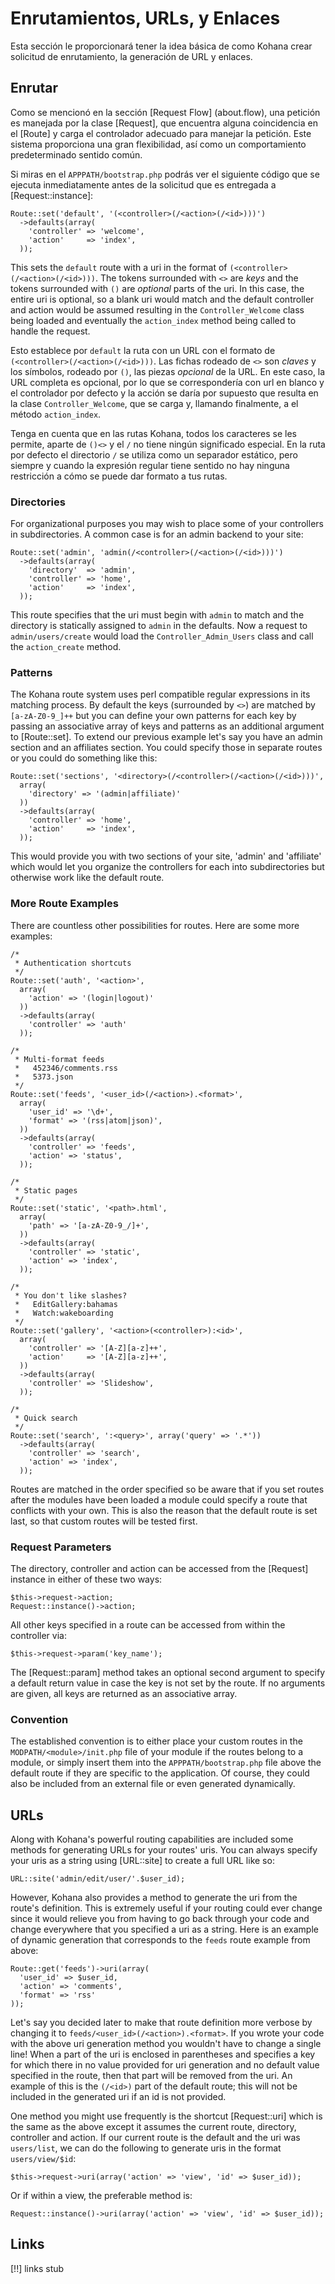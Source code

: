 # Enrutamientos, URLs, y Enlaces

Esta sección le proporcionará tener la idea básica de como Kohana crear solicitud de enrutamiento, la generación de URL y enlaces.

## Enrutar

Como se mencionó en la sección [Request Flow] (about.flow), una petición es manejada por la clase [Request], que encuentra alguna coincidencia en el [Route] y carga el controlador adecuado para manejar la petición. Este sistema proporciona una gran flexibilidad, así como un comportamiento predeterminado sentido común.

Si miras en el `APPPATH/bootstrap.php` podrás ver el siguiente código que se ejecuta inmediatamente antes de la solicitud que es entregada a [Request::instance]:

    Route::set('default', '(<controller>(/<action>(/<id>)))')
      ->defaults(array(
        'controller' => 'welcome',
        'action'     => 'index',
      ));

This sets the `default` route with a uri in the format of `(<controller>(/<action>(/<id>)))`. The tokens surrounded with `<>` are *keys* and the tokens surrounded with `()` are *optional* parts of the uri. In this case, the entire uri is optional, so a blank uri would match and the default controller and action would be assumed resulting in the `Controller_Welcome` class being loaded and eventually the `action_index` method being called to handle the request.

Esto establece por `default` la ruta con un URL con el formato de `(<controller>(/<action>(/<id>)))`. Las fichas rodeado de `<>` son *claves* y los símbolos, rodeado por `()`, las piezas *opcional*  de la URL. En este caso, la URL completa es opcional, por lo que se correspondería con url en blanco y el controlador por defecto y la acción se daría por supuesto que resulta en la clase `Controller_Welcome`, que se carga y, llamando finalmente, a el método `action_index`.

Tenga en cuenta que en las rutas Kohana, todos los caracteres se les permite, aparte de `()<>` y el `/` no tiene ningún significado especial. En la ruta por defecto el directorio `/` se utiliza como un separador estático, pero siempre y cuando la expresión regular tiene sentido no hay ninguna restricción a cómo se puede dar formato a tus rutas.

### Directories

For organizational purposes you may wish to place some of your controllers in subdirectories. A common case is for an admin backend to your site:

    Route::set('admin', 'admin(/<controller>(/<action>(/<id>)))')
      ->defaults(array(
        'directory'  => 'admin',
        'controller' => 'home',
        'action'     => 'index',
      ));

This route specifies that the uri must begin with `admin` to match and the directory is statically assigned to `admin` in the defaults. Now a request to `admin/users/create` would load the `Controller_Admin_Users` class and call the `action_create` method.

### Patterns

The Kohana route system uses perl compatible regular expressions in its matching process. By default the keys (surrounded by `<>`) are matched by `[a-zA-Z0-9_]++` but you can define your own patterns for each key by passing an associative array of keys and patterns as an additional argument to [Route::set]. To extend our previous example let's say you have an admin section and an affiliates section. You could specify those in separate routes or you could do something like this:

    Route::set('sections', '<directory>(/<controller>(/<action>(/<id>)))',
      array(
        'directory' => '(admin|affiliate)'
      ))
      ->defaults(array(
        'controller' => 'home',
        'action'     => 'index',
      ));
      
This would provide you with two sections of your site, 'admin' and 'affiliate' which would let you organize the controllers for each into subdirectories but otherwise work like the default route.

### More Route Examples

There are countless other possibilities for routes. Here are some more examples:

    /*
     * Authentication shortcuts
     */
    Route::set('auth', '<action>',
      array(
        'action' => '(login|logout)'
      ))
      ->defaults(array(
        'controller' => 'auth'
      ));
      
    /*
     * Multi-format feeds
     *   452346/comments.rss
     *   5373.json
     */
    Route::set('feeds', '<user_id>(/<action>).<format>',
      array(
        'user_id' => '\d+',
        'format' => '(rss|atom|json)',
      ))
      ->defaults(array(
        'controller' => 'feeds',
        'action' => 'status',
      ));
    
    /*
     * Static pages
     */
    Route::set('static', '<path>.html',
      array(
        'path' => '[a-zA-Z0-9_/]+',
      ))
      ->defaults(array(
        'controller' => 'static',
        'action' => 'index',
      ));
      
    /*
     * You don't like slashes?
     *   EditGallery:bahamas
     *   Watch:wakeboarding
     */
    Route::set('gallery', '<action>(<controller>):<id>',
      array(
        'controller' => '[A-Z][a-z]++',
        'action'     => '[A-Z][a-z]++',
      ))
      ->defaults(array(
        'controller' => 'Slideshow',
      ));
      
    /*
     * Quick search
     */
    Route::set('search', ':<query>', array('query' => '.*'))
      ->defaults(array(
        'controller' => 'search',
        'action' => 'index',
      ));

Routes are matched in the order specified so be aware that if you set routes after the modules have been loaded a module could specify a route that conflicts with your own. This is also the reason that the default route is set last, so that custom routes will be tested first.
      
### Request Parameters

The directory, controller and action can be accessed from the [Request] instance in either of these two ways:

    $this->request->action;
    Request::instance()->action;
    
All other keys specified in a route can be accessed from within the controller via:

    $this->request->param('key_name');
    
The [Request::param] method takes an optional second argument to specify a default return value in case the key is not set by the route. If no arguments are given, all keys are returned as an associative array.

### Convention

The established convention is to either place your custom routes in the `MODPATH/<module>/init.php` file of your module if the routes belong to a module, or simply insert them into the `APPPATH/bootstrap.php` file above the default route if they are specific to the application. Of course, they could also be included from an external file or even generated dynamically.
    
## URLs

Along with Kohana's powerful routing capabilities are included some methods for generating URLs for your routes' uris. You can always specify your uris as a string using [URL::site] to create a full URL like so:

    URL::site('admin/edit/user/'.$user_id);

However, Kohana also provides a method to generate the uri from the route's definition. This is extremely useful if your routing could ever change since it would relieve you from having to go back through your code and change everywhere that you specified a uri as a string. Here is an example of dynamic generation that corresponds to the `feeds` route example from above:

    Route::get('feeds')->uri(array(
      'user_id' => $user_id,
      'action' => 'comments',
      'format' => 'rss'
    ));

Let's say you decided later to make that route definition more verbose by changing it to `feeds/<user_id>(/<action>).<format>`. If you wrote your code with the above uri generation method you wouldn't have to change a single line! When a part of the uri is enclosed in parentheses and specifies a key for which there in no value provided for uri generation and no default value specified in the route, then that part will be removed from the uri. An example of this is the `(/<id>)` part of the default route; this will not be included in the generated uri if an id is not provided.

One method you might use frequently is the shortcut [Request::uri] which is the same as the above except it assumes the current route, directory, controller and action. If our current route is the default and the uri was `users/list`, we can do the following to generate uris in the format `users/view/$id`:

    $this->request->uri(array('action' => 'view', 'id' => $user_id));
    
Or if within a view, the preferable method is:

    Request::instance()->uri(array('action' => 'view', 'id' => $user_id));

## Links

[!!] links stub

